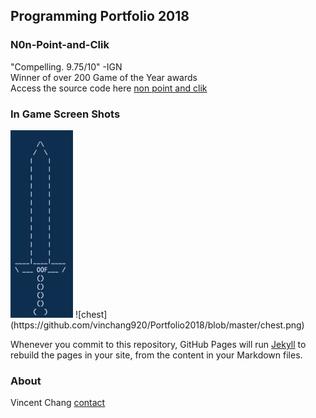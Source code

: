 ## Programming Portfolio 2018
### N0n-Point-and-Clik
 "Compelling. 9.75/10" -IGN <br>
 Winner of over 200 Game of the Year awards<br>
Access the source code here [non point and clik ](https://github.com/DoubekSeth/NonPointAndClick) <br>

### In Game Screen Shots
<img src="https://github.com/vinchang920/Portfolio2018/blob/master/sword.png" width="100" height="300" />
![chest](https://github.com/vinchang920/Portfolio2018/blob/master/chest.png)

Whenever you commit to this repository, GitHub Pages will run [Jekyll](https://jekyllrb.com/) to rebuild the pages in your site, from the content in your Markdown files.

### About
Vincent Chang
[contact](vincchan9510@granitesd.org)


